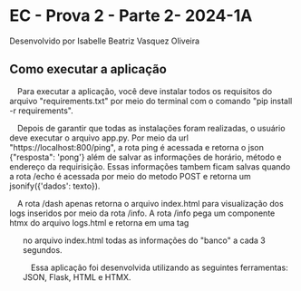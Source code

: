 # EC - Prova 2 - Parte 2- 2024-1A
Desenvolvido por Isabelle Beatriz Vasquez Oliveira

## Como executar a aplicação

&emsp;Para executar a aplicação, você deve instalar todos os requisitos do arquivo "requirements.txt" por meio do terminal com o comando "pip install -r requirements".

&emsp;Depois de garantir que todas as instalações foram realizadas, o usuário deve executar o arquivo app.py. Por meio da url "https://localhost:800/ping", a rota ping é acessada e retorna o json {"resposta": 'pong'} além de salvar as informações de horário, método e endereço da requirisição. Essas informações tambem ficam salvas quando a rota /echo é acessada por meio do metodo POST e retorna um jsonify({'dados': texto}). 

&emsp;A rota /dash apenas retorna o arquivo index.html para visualização dos logs inseridos por meio da rota /info. A rota /info pega um componente htmx do arquivo logs.html e retorna em uma tag <ul> no arquivo index.html todas as informações do "banco" a cada 3 segundos.

&emsp;Essa aplicação foi desenvolvida utilizando as seguintes ferramentas: JSON, Flask, HTML e HTMX. 

